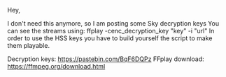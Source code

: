 Hey,

I don't need this anymore, so I am posting some Sky decryption keys
You can see the streams using: ffplay -cenc_decryption_key "key" -i "url"
In order to use the HSS keys you have to build yourself the script to make them playable.

Decryption keys: https://pastebin.com/BqF6DQPz
FFplay download: https://ffmpeg.org/download.html
